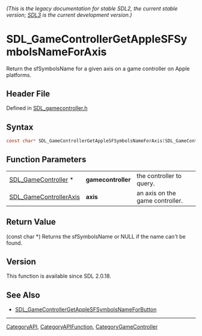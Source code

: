 ###### (This is the legacy documentation for stable SDL2, the current stable version; [SDL3](https://wiki.libsdl.org/SDL3/) is the current development version.)
# SDL_GameControllerGetAppleSFSymbolsNameForAxis

Return the sfSymbolsName for a given axis on a game controller on Apple platforms.

## Header File

Defined in [SDL_gamecontroller.h](https://github.com/libsdl-org/SDL/blob/SDL2/include/SDL_gamecontroller.h)

## Syntax

```c
const char* SDL_GameControllerGetAppleSFSymbolsNameForAxis(SDL_GameController *gamecontroller, SDL_GameControllerAxis axis);
```

## Function Parameters

|                                                  |                    |                                 |
| ------------------------------------------------ | ------------------ | ------------------------------- |
| [SDL_GameController](SDL_GameController) *       | **gamecontroller** | the controller to query.        |
| [SDL_GameControllerAxis](SDL_GameControllerAxis) | **axis**           | an axis on the game controller. |

## Return Value

(const char *) Returns the sfSymbolsName or NULL if the name can't be
found.

## Version

This function is available since SDL 2.0.18.

## See Also

- [SDL_GameControllerGetAppleSFSymbolsNameForButton](SDL_GameControllerGetAppleSFSymbolsNameForButton)

----
[CategoryAPI](CategoryAPI), [CategoryAPIFunction](CategoryAPIFunction), [CategoryGameController](CategoryGameController)


